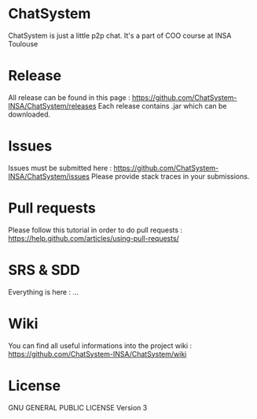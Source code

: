 # ChatSystem
ChatSystem is just a little p2p chat. It's a part of COO course at INSA Toulouse

# Release
All release can be found in this page : https://github.com/ChatSystem-INSA/ChatSystem/releases
Each release contains .jar which can be downloaded.

# Issues
Issues must be submitted here : https://github.com/ChatSystem-INSA/ChatSystem/issues
Please provide stack traces in your submissions.

# Pull requests
Please follow this tutorial in order to do pull requests : https://help.github.com/articles/using-pull-requests/

# SRS & SDD
Everything is here : ...

# Wiki
You can find all useful informations into the project wiki : https://github.com/ChatSystem-INSA/ChatSystem/wiki

# License
GNU GENERAL PUBLIC LICENSE Version 3
